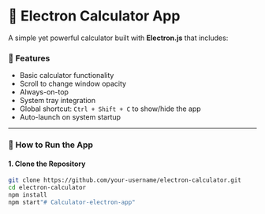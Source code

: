 # 🧮 Electron Calculator App

A simple yet powerful calculator built with **Electron.js** that includes:

### 🌟 Features

- Basic calculator functionality
- Scroll to change window opacity
- Always-on-top
- System tray integration
- Global shortcut: `Ctrl + Shift + C` to show/hide the app
- Auto-launch on system startup

---

### 🚀 How to Run the App

#### 1. **Clone the Repository**

```bash
git clone https://github.com/your-username/electron-calculator.git
cd electron-calculator
npm install
npm start"# Calculator-electron-app" 
